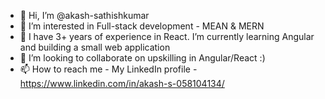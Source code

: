 - 👋 Hi, I’m @akash-sathishkumar
- 👀 I’m interested in Full-stack development - MEAN & MERN
- 🌱 I have 3+ years of experience in React. I’m currently learning Angular and building a small web application
- 💞️ I’m looking to collaborate on upskilling in Angular/React :)
- 📫 How to reach me - My LinkedIn profile - https://www.linkedin.com/in/akash-s-058104134/


<!---
akash-sathishkumar/akash-sathishkumar is a ✨ special ✨ repository because its `README.md` (this file) appears on your GitHub profile.
You can click the Preview link to take a look at your changes.
--->
